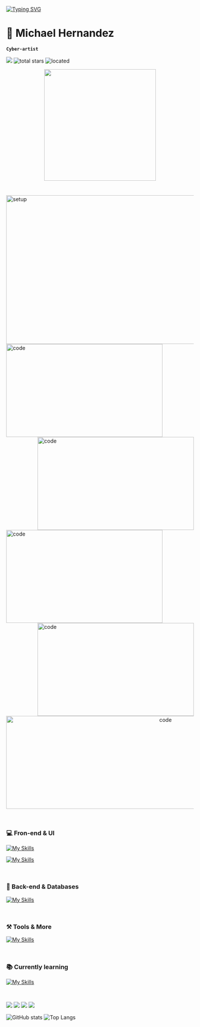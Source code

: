 [![Typing SVG](https://readme-typing-svg.demolab.com?font=Rubik+Lines&pause=1000&color=00F71E&background=000000&vCenter=true&multiline=true&random=false&width=435&lines=+%3E_++++ex+nihilo+nihil+fit)](https://git.io/typing-svg)

# 🌆  Michael Hernandez 
**` Cyber-artist `**

   <p align="left">
      <img src="https://custom-icon-badges.demolab.com/badge/-hernandez.a.michael@outlook.com-red?style=for-the-badge&logo=mention&logoColor=white"/> 
      <img alt="total stars" title="Total stars on GitHub" src="https://custom-icon-badges.demolab.com/github/stars/mvykool?color=%23E1AD0E&logo=star&logoColor=white&style=for-the-badge&labelColor=C79600""/>
     <img alt="located" title="located" src="https://custom-icon-badges.demolab.com/badge/Athens-GA-blue?style=for-the-badge&logo=location&logoColor=white&labelColor=blue"/>
</p>

<p align="center"><img height="300" src="https://spotify-github-profile.kittinanx.com/api/view?uid=td03971l1rpnxr4fz4605tdmy&cover_image=true&theme=default&show_offline=false&background_color=121212&interchange=false&bar_color=3a9037"/></p>

# 
<div>
<img src="https://github.com/mvykool/mvykool/assets/87054757/c187cde5-4b9a-4522-aab4-47f6cc022953" alt="setup" style="width: 840px; height: 400px; object-fit: cover;"/>
<img align="left" alt="code" width="420" height="250" src="https://inspgr.id/app/uploads/2023/05/pixel-art-kirokaze-19.gif" />
<img align="right" alt="code" width="420" height="250" src="https://i.pinimg.com/originals/bc/6c/17/bc6c171eee288a2f1e124c749303b24e.gif" />
</div>
<img align="left" alt="code" width="420" height="250" src="https://i.pinimg.com/originals/df/66/1b/df661b213ee05573007418bcd5cca532.gif" />
<img align="right" alt="code" width="420" height="250" src="https://media.tenor.com/3bTxZ4HdrysAAAAC/pixels-neon.gif" />
</br>
<p align="center"><img  alt="code" width="840" height="250" src="https://steamuserimages-a.akamaihd.net/ugc/2438013375536940927/D370DBF7BFC83ED36F783F08A598FFF3E71A1D61/?imw=5000&imh=5000&ima=fit&impolicy=Letterbox&imcolor=%23000000&letterbox=false" /></p>

$~~~~~$

<h3>💻  Fron-end & UI</h3>

[![My Skills](https://skillicons.dev/icons?i=html,css,js,ts,react,angular,redux)](https://skillicons.dev)

[![My Skills](https://skillicons.dev/icons?i=tailwind,sass,nextjs,vite,astro,jest,vitest)](https://skillicons.dev)

$~~~~~$

<h3>🤖 Back-end & Databases</h3>

[![My Skills](https://skillicons.dev/icons?i=nodejs,express,nestjs,firebase,mongodb,mysql,postgres)](https://skillicons.dev)

$~~~~~$

<h3>⚒️ Tools & More</h3>

[![My Skills](https://skillicons.dev/icons?i=neovim,git,linux,arch,postman,bash,figma)](https://skillicons.dev)

$~~~~~$

<h3>📚 Currently learning </h3>

[![My Skills](https://skillicons.dev/icons?i=nix,rust,aws,terraform)](https://skillicons.dev)

$~~~~~$

![](http://github-profile-summary-cards.vercel.app/api/cards/repos-per-language?username=mvykool&theme=2077)
![](http://github-profile-summary-cards.vercel.app/api/cards/most-commit-language?username=mvykool&theme=2077)
![](http://github-profile-summary-cards.vercel.app/api/cards/stats?username=mvykool&theme=2077)
![](http://github-profile-summary-cards.vercel.app/api/cards/productive-time?username=mvykool&theme=2077&utcOffset=8)

![ GitHub stats](https://github-readme-stats.vercel.app/api?username=mvykool&show_icons=true&theme=tokyonight)
![Top Langs](https://github-readme-stats.vercel.app/api/top-langs/?username=mvykool&layout=compact&theme=tokyonight)
